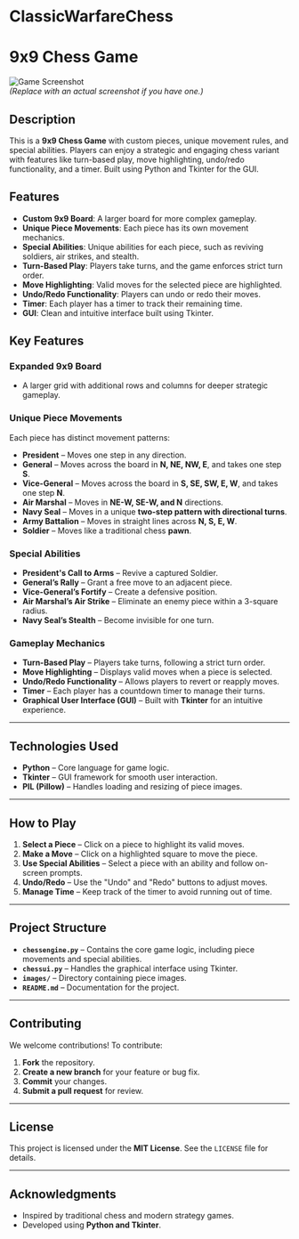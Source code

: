 # ClassicWarfareChess


# 9x9 Chess Game

![Game Screenshot](https://i.imgur.com/xyz1234.png)  
*(Replace with an actual screenshot if you have one.)*

## Description
This is a **9x9 Chess Game** with custom pieces, unique movement rules, and special abilities. Players can enjoy a strategic and engaging chess variant with features like turn-based play, move highlighting, undo/redo functionality, and a timer. Built using Python and Tkinter for the GUI.

## Features
- **Custom 9x9 Board**: A larger board for more complex gameplay.
- **Unique Piece Movements**: Each piece has its own movement mechanics.
- **Special Abilities**: Unique abilities for each piece, such as reviving soldiers, air strikes, and stealth.
- **Turn-Based Play**: Players take turns, and the game enforces strict turn order.
- **Move Highlighting**: Valid moves for the selected piece are highlighted.
- **Undo/Redo Functionality**: Players can undo or redo their moves.
- **Timer**: Each player has a timer to track their remaining time.
- **GUI**: Clean and intuitive interface built using Tkinter.




## Key Features

### Expanded 9x9 Board
- A larger grid with additional rows and columns for deeper strategic gameplay.

### Unique Piece Movements
Each piece has distinct movement patterns:

- **President** – Moves one step in any direction.
- **General** – Moves across the board in **N, NE, NW, E**, and takes one step **S**.
- **Vice-General** – Moves across the board in **S, SE, SW, E, W**, and takes one step **N**.
- **Air Marshal** – Moves in **NE-W, SE-W, and N** directions.
- **Navy Seal** – Moves in a unique **two-step pattern with directional turns**.
- **Army Battalion** – Moves in straight lines across **N, S, E, W**.
- **Soldier** – Moves like a traditional chess **pawn**.

### Special Abilities
- **President's Call to Arms** – Revive a captured Soldier.
- **General’s Rally** – Grant a free move to an adjacent piece.
- **Vice-General’s Fortify** – Create a defensive position.
- **Air Marshal’s Air Strike** – Eliminate an enemy piece within a 3-square radius.
- **Navy Seal’s Stealth** – Become invisible for one turn.

### Gameplay Mechanics
- **Turn-Based Play** – Players take turns, following a strict turn order.
- **Move Highlighting** – Displays valid moves when a piece is selected.
- **Undo/Redo Functionality** – Allows players to revert or reapply moves.
- **Timer** – Each player has a countdown timer to manage their turns.
- **Graphical User Interface (GUI)** – Built with **Tkinter** for an intuitive experience.

---

## Technologies Used
- **Python** – Core language for game logic.
- **Tkinter** – GUI framework for smooth user interaction.
- **PIL (Pillow)** – Handles loading and resizing of piece images.

---

## How to Play

1. **Select a Piece** – Click on a piece to highlight its valid moves.
2. **Make a Move** – Click on a highlighted square to move the piece.
3. **Use Special Abilities** – Select a piece with an ability and follow on-screen prompts.
4. **Undo/Redo** – Use the "Undo" and "Redo" buttons to adjust moves.
5. **Manage Time** – Keep track of the timer to avoid running out of time.

---

## Project Structure
- **`chessengine.py`** – Contains the core game logic, including piece movements and special abilities.
- **`chessui.py`** – Handles the graphical interface using Tkinter.
- **`images/`** – Directory containing piece images.
- **`README.md`** – Documentation for the project.

---

## Contributing
We welcome contributions! To contribute:
1. **Fork** the repository.
2. **Create a new branch** for your feature or bug fix.
3. **Commit** your changes.
4. **Submit a pull request** for review.

---

## License
This project is licensed under the **MIT License**. See the `LICENSE` file for details.

---

## Acknowledgments
- Inspired by traditional chess and modern strategy games.
- Developed using **Python and Tkinter**.










 
